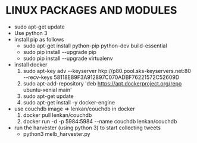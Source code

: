 # LINUX PACKAGES AND MODULES #
* sudo apt-get update
* Use python 3
* install pip as follows
	* sudo apt-get install python-pip python-dev build-essential
	* sudo pip install --upgrade pip
	* sudo pip install --upgrade virtualenv
* install docker
	1. sudo apt-key adv --keyserver hkp://p80.pool.sks-keyservers.net:80 --recv-keys 58118E89F3A912897C070ADBF76221572C52609D
	2. sudo apt-add-repository 'deb https://apt.dockerproject.org/repo ubuntu-xenial main'
	3. sudo apt-get update
	4. sudo apt-get install -y docker-engine
* use couchdb image => lenkan/couchdb in docker
	1. docker pull lenkan/couchdb
	2. docker run -d -p 5984:5984 --name couchdb lenkan/couchdb
* run the harvester (using python 3) to start collecting tweets
	* python3 melb_harvester.py